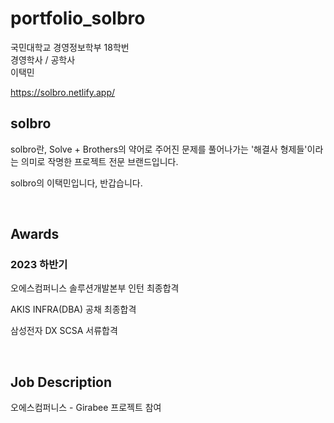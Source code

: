 # portfolio_solbro

국민대학교 경영정보학부 18학번
<br>
경영학사 / 공학사
<br>
이택민

https://solbro.netlify.app/

<h2>solbro</h2>
<p>solbro란, Solve + Brothers의 약어로 주어진 문제를 풀어나가는 '해결사 형제들'이라는 의미로 작명한 프로젝트 전문 브랜드입니다.</p>
<p>solbro의 이택민입니다, 반갑습니다.</p>
<br>
<h2>Awards</h2>
<h3>2023 하반기</h3>
<p>오에스컴퍼니스 솔루션개발본부 인턴 최종합격</p>
<p>AKIS INFRA(DBA) 공채 최종합격</p>
<p>삼성전자 DX SCSA 서류합격</p>
<br>
<h2>Job Description</h2>
<p>오에스컴퍼니스 - Girabee 프로젝트 참여</p>
